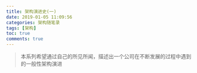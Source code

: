 ```yaml
---
title: 架构演进史(一)
date: 2019-01-05 11:09:56
categories: 架构随笔录
tags: [架构]
toc: true
comments: true
---
```


> 本系列希望通过自己的所见所闻，描述出一个公司在不断发展的过程中遇到的一般性架构演进